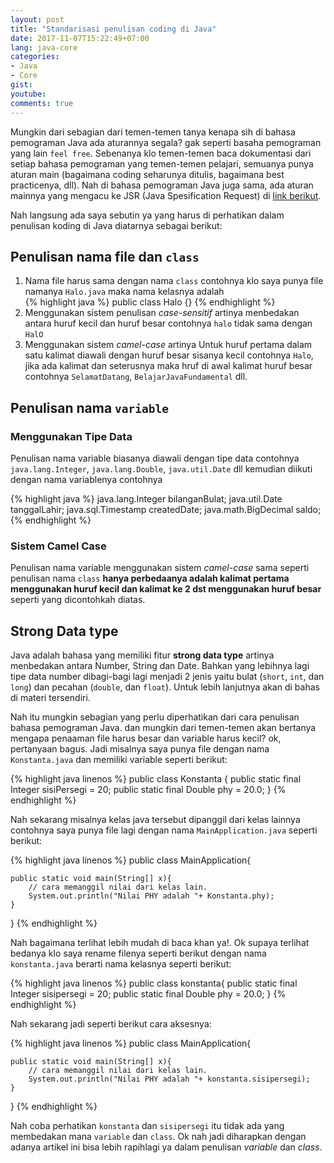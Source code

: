 ```yaml
---
layout: post
title: "Standarisasi penulisan coding di Java"
date: 2017-11-07T15:22:49+07:00
lang: java-core
categories:
- Java
- Core
gist: 
youtube: 
comments: true
---
```


Mungkin dari sebagian dari temen-temen tanya kenapa sih di bahasa pemograman Java ada aturannya segala? gak seperti basaha pemograman yang lain `feel free`. Sebenanya klo temen-temen baca dokumentasi dari setiap bahasa pemograman yang temen-temen pelajari, semuanya punya aturan main (bagaimana coding seharunya ditulis, bagaimana best practicenya, dll). Nah di bahasa pemograman Java juga sama, ada aturan mainnya yang mengacu ke JSR (Java Spesification Request) di [link berikut](https://jcp.org/en/jsr/overview).

Nah langsung ada saya sebutin ya yang harus di perhatikan dalam penulisan koding di Java diatarnya sebagai berikut:

## Penulisan nama file dan `class`

1. Nama file harus sama dengan nama `class` contohnya klo saya punya file namanya `Halo.java` maka nama kelasnya adalah    
{% highlight java %}
public class Halo {}
{% endhighlight %}
2. Menggunakan sistem penulisan _case-sensitif_ artinya menbedakan antara huruf kecil dan huruf besar contohnya `halo` tidak sama dengan `HalO`
3. Menggunakan sistem _camel-case_ artinya Untuk huruf pertama dalam satu kalimat diawali dengan huruf besar sisanya kecil contohnya `Halo`, jika ada kalimat dan seterusnya maka hruf di awal kalimat huruf besar contohnya `SelamatDatang`, `BelajarJavaFundamental` dll.

## Penulisan nama `variable`

### Menggunakan Tipe Data

Penulisan nama variable biasanya diawali dengan tipe data contohnya `java.lang.Integer`, `java.lang.Double`, `java.util.Date` dll kemudian diikuti dengan nama variablenya contohnya

{% highlight java %}
java.lang.Integer bilanganBulat;
java.util.Date tanggalLahir;
java.sql.Timestamp createdDate;
java.math.BigDecimal saldo;
{% endhighlight %}

### Sistem Camel Case

Penulisan nama variable menggunakan sistem _camel-case_ sama seperti penulisan nama `class` **hanya perbedaanya adalah kalimat pertama menggunakan huruf kecil dan kalimat ke 2 dst menggunakan huruf besar** seperti yang dicontohkah diatas.

## Strong Data type

Java adalah bahasa yang memiliki fitur **strong data type** artinya menbedakan antara Number, String dan Date. Bahkan yang lebihnya lagi tipe data number dibagi-bagi lagi menjadi 2 jenis yaitu bulat (`short`, `int`, dan `long`) dan pecahan (`double`, dan `float`). Untuk lebih lanjutnya akan di bahas di materi tersendiri.

Nah itu mungkin sebagian yang perlu diperhatikan dari cara penulisan bahasa pemograman Java. dan mungkin dari temen-temen akan bertanya mengapa penaaman file harus besar dan variable harus kecil? ok, pertanyaan bagus. Jadi misalnya saya punya file dengan nama `Konstanta.java` dan memiliki variable seperti berikut:

{% highlight java linenos %}
public class Konstanta {
    public static final Integer sisiPersegi = 20;
    public static final Double phy = 20.0;
}
{% endhighlight %}

Nah sekarang misalnya kelas java tersebut dipanggil dari kelas lainnya contohnya saya punya file lagi dengan nama `MainApplication.java` seperti berikut:

{% highlight java linenos %}
public class MainApplication{
    
    public static void main(String[] x){
        // cara memanggil nilai dari kelas lain.
        System.out.println("Nilai PHY adalah "+ Konstanta.phy);
    }
}
{% endhighlight %}

Nah bagaimana terlihat lebih mudah di baca khan ya!. Ok supaya terlihat bedanya klo saya rename filenya seperti berikut dengan nama `konstanta.java` berarti nama kelasnya seperti berikut:

{% highlight java linenos %}
public class konstanta{
    public static final Integer sisipersegi = 20;
    public static final Double phy = 20.0;
}
{% endhighlight %}

Nah sekarang jadi seperti berikut cara aksesnya:

{% highlight java linenos %}
public class MainApplication{
    
    public static void main(String[] x){
        // cara memanggil nilai dari kelas lain.
        System.out.println("Nilai PHY adalah "+ konstanta.sisipersegi);
    }
}
{% endhighlight %}

Nah coba perhatikan `konstanta` dan `sisipersegi` itu tidak ada yang membedakan mana `variable` dan `class`. Ok nah jadi diharapkan dengan adanya artikel ini bisa lebih rapihlagi ya dalam penulisan _variable_ dan _class_. 



